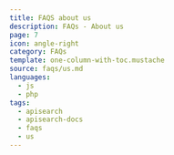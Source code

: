 ```yaml
---
title: FAQS about us
description: FAQs - About us
page: 7
icon: angle-right
category: FAQs
template: one-column-with-toc.mustache
source: faqs/us.md
languages: 
  - js
  - php
tags:
  - apisearch
  - apisearch-docs
  - faqs
  - us
---
```

